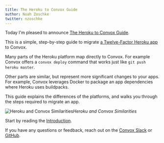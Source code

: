 ```yaml
---
title: The Heroku to Convox Guide
author: Noah Zoschke
twitter: nzoschke
---
```


Today I'm pleased to announce [The Heroku to Convox Guide](https://convox.com/guide/heroku/). 

This is a simple, step-by-step guide to migrate [a Twelve-Factor Heroku app](https://12factor.net/) to Convox.

Many parts of the Heroku platform map directly to Convox. For example Convox offers a `convox deploy` command that works just like `git push heroku master`.

Other parts are similar, but represent more significant changes to your apps. For example, Convox leverages Docker to package an app dependencies where Heroku uses buildpacks.

This guide explains the differences of the platforms, and walks you through the steps required to migrate an app.

![Heroku and Convox Similarities](/images/blog/heroku.png)*Heroku and Convox Similarities*

Start by reading the [Introduction](https://convox.com/guide/heroku/). 

If you have any questions or feedback, reach out on the [Convox Slack](https://invite.convox.com) or [GitHub](https://github.com/convox/site/issues/new?title=Heroku+Guide+Feedback).
